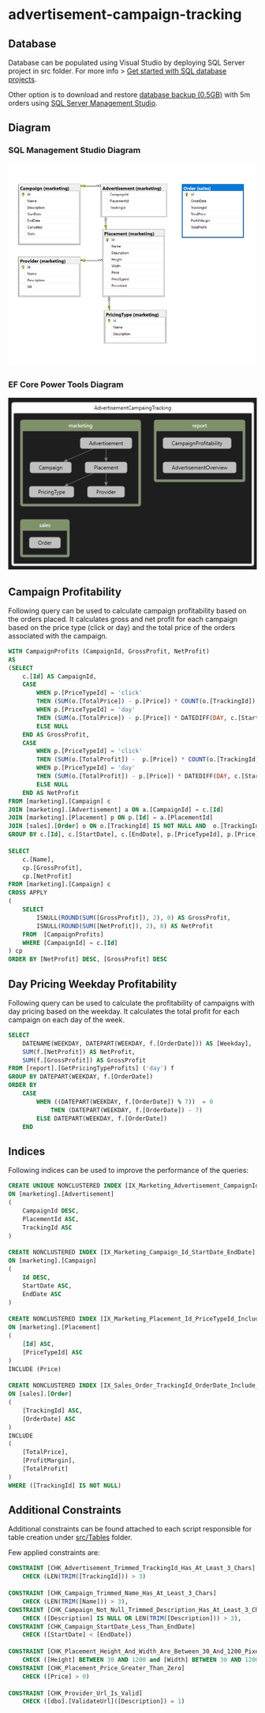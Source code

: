 # advertisement-campaign-tracking

## Database

Database can be populated using Visual Studio by deploying SQL Server project in src folder. For more info > [Get started with SQL database projects](https://learn.microsoft.com/en-us/sql/tools/sql-database-projects/get-started?view=sql-server-ver17&pivots=sq1-visual-studio).

Other option is to download and restore [database backup (0.5GB)](https://advertisementcampaign.blob.core.windows.net/alza/db-5m-backup) with 5m orders using [SQL Server Management Studio](https://learn.microsoft.com/en-us/sql/ssms/download-sql-server-management-studio-ssms?view=sql-server-ver17).

## Diagram

### SQL Management Studio Diagram
![SQL Management Studio Diagram](https://github.com/sramekpete/advertisement-campaing-tracking/blob/main/diagrams/db-diagram-1.png)

### EF Core Power Tools Diagram
![EF Core Power Tools Diagram](https://github.com/sramekpete/advertisement-campaing-tracking/blob/main/diagrams/db-diagram-2.png)

## Campaign Profitability

Following query can be used to calculate campaign profitability based on the orders placed. It calculates gross and net profit for each campaign based on the price type (click or day) and the total price of the orders associated with the campaign.

```sql
WITH CampaignProfits (CampaignId, GrossProfit, NetProfit)
AS
(SELECT
	c.[Id] AS CampaignId,
	CASE
		WHEN p.[PriceTypeId] = 'click'
		THEN (SUM(o.[TotalPrice]) - p.[Price]) * COUNT(o.[TrackingId])
		WHEN p.[PriceTypeId] = 'day'
		THEN (SUM(o.[TotalPrice]) - p.[Price]) * DATEDIFF(DAY, c.[StartDate], c.[EndDate])
		ELSE NULL
	END AS GrossProfit,
	CASE
		WHEN p.[PriceTypeId] = 'click'
		THEN (SUM(o.[TotalProfit]) -  p.[Price]) * COUNT(o.[TrackingId])
		WHEN p.[PriceTypeId] = 'day'
		THEN (SUM(o.[TotalProfit]) - p.[Price]) * DATEDIFF(DAY, c.[StartDate], c.[EndDate])
		ELSE NULL
	END AS NetProfit
FROM [marketing].[Campaign] c
JOIN [marketing].[Advertisement] a ON a.[CampaignId] = c.[Id]
JOIN [marketing].[Placement] p ON p.[Id] = a.[PlacementId]
JOIN [sales].[Order] o ON o.[TrackingId] IS NOT NULL AND  o.[TrackingId] = a.[TrackingId]
GROUP BY c.[Id], c.[StartDate], c.[EndDate], p.[PriceTypeId], p.[Price])

SELECT
	c.[Name],
	cp.[GrossProfit],
	cp.[NetProfit]
FROM [marketing].[Campaign] c
CROSS APPLY
(
	SELECT
		ISNULL(ROUND(SUM([GrossProfit]), 2), 0) AS GrossProfit,
		ISNULL(ROUND(SUM([NetProfit]), 2), 0) AS NetProfit
	FROM  [CampaignProfits]
	WHERE [CampaignId] = c.[Id]
) cp
ORDER BY [NetProfit] DESC, [GrossProfit] DESC
```

## Day Pricing Weekday Profitability

Following query can be used to calculate the profitability of campaigns with day pricing based on the weekday. It calculates the total profit for each campaign on each day of the week.

```sql
SELECT
	DATENAME(WEEKDAY, DATEPART(WEEKDAY, f.[OrderDate])) AS [Weekday],
	SUM(f.[NetProfit]) AS NetProfit,
	SUM(f.[GrossProfit]) AS GrossProfit
FROM [report].[GetPricingTypeProfits] ('day') f
GROUP BY DATEPART(WEEKDAY, f.[OrderDate])
ORDER BY 	
	CASE
		WHEN ((DATEPART(WEEKDAY, f.[OrderDate]) % 7))  = 0
			THEN (DATEPART(WEEKDAY, f.[OrderDate]) - 7)
		ELSE DATEPART(WEEKDAY, f.[OrderDate])
	END
```

## Indices

Following indices can be used to improve the performance of the queries:
```sql
CREATE UNIQUE NONCLUSTERED INDEX [IX_Marketing_Advertisement_CampaignId_Placement_Id_TrackingId]
ON [marketing].[Advertisement]
(
	CampaignId DESC,
	PlacementId ASC,
	TrackingId ASC
)

CREATE NONCLUSTERED INDEX [IX_Marketing_Campaign_Id_StartDate_EndDate]
ON [marketing].[Campaign]
(
	Id DESC,
	StartDate ASC,
	EndDate ASC
)

CREATE NONCLUSTERED INDEX [IX_Marketing_Placement_Id_PriceTypeId_Include_Price]
ON [marketing].[Placement]
(
	[Id] ASC,
	[PriceTypeId] ASC
)
INCLUDE (Price)

CREATE NONCLUSTERED INDEX [IX_Sales_Order_TrackingId_OrderDate_Include_TotalPrice_ProfitMargin_TotalProfit_Filter_TrackingId_Not_Null]
ON [sales].[Order]
(
	[TrackingId] ASC,
	[OrderDate] ASC
)
INCLUDE
(
	[TotalPrice],
	[ProfitMargin],
	[TotalProfit]
) 
WHERE ([TrackingId] IS NOT NULL)
```

## Additional Constraints

Additional constraints can be found attached to each script responsible for table creation under [src/Tables](https://github.com/sramekpete/advertisement-campaing-tracking/tree/main/src/Tables) folder.

Few applied constraints are:

```sql
CONSTRAINT [CHK_Advertisement_Trimmed_TrackingId_Has_At_Least_3_Chars]
	CHECK (LEN(TRIM([TrackingId])) > 3)

CONSTRAINT [CHK_Campaign_Trimmed_Name_Has_At_Least_3_Chars]
	CHECK (LEN(TRIM([Name])) > 3),
CONSTRAINT [CHK_Campaign_Not_Null_Trimmed_Description_Has_At_Least_3_Chars]
	CHECK ([Description] IS NULL OR LEN(TRIM([Description])) > 3),
CONSTRAINT [CHK_Campaign_StartDate_Less_Than_EndDate]
	CHECK ([StartDate] < [EndDate])

CONSTRAINT [CHK_Placement_Height_And_Width_Are_Between_30_And_1200_Pixels]
	CHECK ([Height] BETWEEN 30 AND 1200 and [Width] BETWEEN 30 AND 1200),
CONSTRAINT [CHK_Placement_Price_Greater_Than_Zero]
	CHECK ([Price] > 0)

CONSTRAINT [CHK_Provider_Url_Is_Valid]
	CHECK ([dbo].[ValidateUrl]([Description]) = 1)
```
